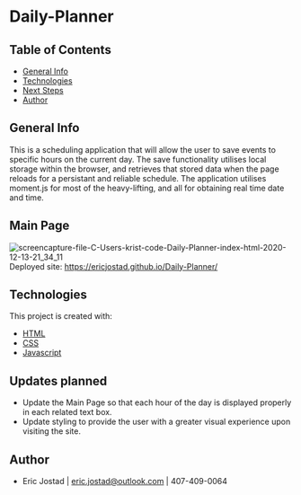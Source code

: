 # Daily-Planner

## Table of Contents
- [General Info](#general-info)
- [Technologies](#technologies)
- [Next Steps](#next-Steps)
- [Author](#author)

## General Info
This is a scheduling application that will allow the user to save events to specific hours on the current day. 
The save functionality utilises local storage within the browser, and retrieves that stored data when the page 
reloads for a persistant and reliable schedule. 
The application utilises moment.js for most of the heavy-lifting, and all for obtaining real time date and time. 

## Main Page
![screencapture-file-C-Users-krist-code-Daily-Planner-index-html-2020-12-13-21_34_11](https://user-images.githubusercontent.com/71619046/102044121-08a96600-3d8b-11eb-99dc-dd8ed1aa34af.png)
Deployed site: https://ericjostad.github.io/Daily-Planner/

## Technologies
This project is created with:
- [HTML](https://html.com/)
- [CSS](https://www.w3.org/Style/CSS/Overview.en.html) 
- [Javascript](https://www.javascript.com/) 


## Updates planned
- Update the Main Page so that each hour of the day is displayed properly in each related text box. 
- Update styling to provide the user with a greater visual experience upon visiting the site.

## Author
- Eric Jostad | eric.jostad@outlook.com | 407-409-0064
